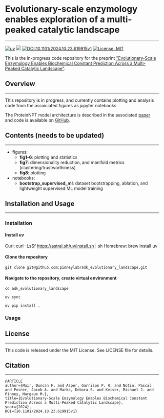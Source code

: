 # Evolutionary-scale enzymology enables exploration of a multi-peaked catalytic landscape
___

[![uv](https://img.shields.io/endpoint?url=https://raw.githubusercontent.com/astral-sh/uv/main/assets/badge/v0.json)](https://github.com/astral-sh/uv)
[![](https://img.shields.io/badge/Python-3.9-blue.svg)](https://www.python.org/downloads/)
[![DOI:10.1101/2024.10.23.619915v1](http://img.shields.io/badge/DOI-10.1101/2024.10.23.619915v1-B31B1B.svg)](https://doi.org/10.1101/2024.10.23.619915) 
[![License: MIT](https://img.shields.io/badge/License-MIT-yellow.svg)](https://opensource.org/licenses/MIT)

This is the in-progress code repository for the preprint ["Evolutionary-Scale Enzymology Enables Biochemical Constant Prediction Across a Multi-Peaked Catalytic Landscape"](https://www.biorxiv.org/content/10.1101/2024.10.23.619915v1).

## Overview
___

This repository is in progress, and currently contains plotting and analysis code from the assoiciated figures as jupyter notebooks.

The ProteinNPT model architecture is described in the associated [paper](https://papers.nips.cc/paper_files/paper/2023/hash/6a4d5d85f7a52f062d23d98d544a5578-Abstract-Conference.html) and code is available on [GitHub](https://github.com/OATML-Markslab/ProteinNPT).

## Contents (needs to be updated)
___
  - figures:
    - **fig1-6**: plotting and statistics
    - **fig7**: dimensionality reduction, and manifold metrics (clustering/trustworthiness)
    - **fig8**: plotting
  - notebooks:
    - **bootstrap_supervised_ml**: dataset bootstrapping, ablation, and lightweight supervised ML model training

## Installation and Usage
___

### Installation

#### Install uv
Curl:
    curl -LsSf https://astral.sh/uv/install.sh | sh
Homebrew:
    brew install uv

#### Clone the repository

    git clone git@github.com:pinneylab/adk_evolutionary_landscape.git

#### Navigate to the repository, create virtual environment

    cd adk_evolutionary_landscape

    uv sync

    uv pip install .

### Usage

## License
___
This code is released under the MIT License. See LICENSE file for details.

## Citation
___
```
@ARTICLE
author={Muir, Duncan F. and Asper, Garrison P. R. and Notin, Pascal and Posner, Jacob A. and Marks, Debora S. and Keiser, Michael J. and Pinney, Margaux M.},
title={Evolutionary-Scale Enzymology Enables Biochemical Constant Prediction Across a Multi-Peaked Catalytic Landscape}, 
year={2024},
DOI={10.1101/2024.10.23.619915v1}
```